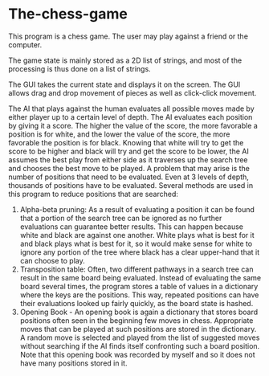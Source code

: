 # The-chess-game
This program is a chess game. The user may play against a friend or the
computer.

The game state is mainly stored as a 2D list of strings, and most of the
processing is thus done on a list of strings.

The GUI takes the current state and displays it on the screen. The GUI allows
drag and drop movement of pieces as well as click-click movement.

The AI that plays against the human evaluates all possible moves made by either
player up to a certain level of depth. The AI evaluates each position by giving
it a score. The higher the value of the score, the more favorable a position
is for white, and the lower the value of the score, the more favorable the
position is for black. Knowing that white will try to get the score to be higher
and black will try and get the score to be lower, the AI assumes the best play from
either side as it traverses up the search tree and chooses the best move to be
played. A problem that may arise is the number of positions that need to be
evaluated. Even at 3 levels of depth, thousands of positions have to be
evaluated.
Several methods are used in this program to reduce positions that are searched:
1. Alpha-beta pruning: As a result of evaluating a position it can be found
that a portion of the search tree can be ignored as no further evaluations can
guarantee better results. This can happen because white and black are against
one another. White plays what is best for it and black plays what is best for it,
so it would make sense for white to ignore any portion of the tree where black
has a clear upper-hand that it can choose to play.
2. Transposition table: Often, two different pathways in a search tree can result
in the same board being evaluated. Instead of evaluating the same board several
times, the program stores a table of values in a dictionary where the keys are
the positions. This way, repeated positions can have their evaluations looked up
fairly quickly, as the board state is hashed.
3. Opening Book - An opening book is again a dictionary that stores board
positions often seen in the beginning few moves in chess. Appropriate moves that
can be played at such positions are stored in the dictionary. A random move is
selected and played from the list of suggested moves without searching if the AI
finds itself confronting such a board position. Note that this opening book was
recorded by myself and so it does not have many positions stored in it.

